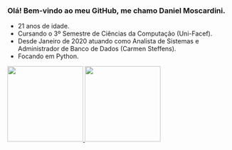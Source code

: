 ### Olá! Bem-vindo ao meu GitHub, me chamo Daniel Moscardini.
- 21 anos de idade. 
- Cursando o 3º Semestre de Ciências da Computação (Uni-Facef).
- Desde Janeiro de 2020 atuando como Analista de Sistemas e Administrador de Banco de Dados (Carmen Steffens).
- Focando em Python.


 <div>
  <a href="https://github.com/danielmoscardini">
  <img height="170em" src="https://github-readme-stats.vercel.app/api?username=danielmoscardini&show_icons=true&theme=dracula&include_all_commits=true&count_private=true"/>
  <img height="170em" src="https://github-readme-stats.vercel.app/api/top-langs/?username=danielmoscardini&layout=compact&langs_count=7&theme=dracula"/>
</div>
